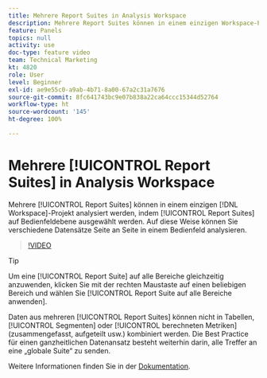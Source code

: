 ```yaml
---
title: Mehrere Report Suites in Analysis Workspace
description: Mehrere Report Suites können in einem einzigen Workspace-Projekt analysiert werden, indem Report Suites auf Bedienfeldebene ausgewählt werden. Auf diese Weise können Sie verschiedene Datensätze Seite an Seite in einem Bedienfeld analysieren.
feature: Panels
topics: null
activity: use
doc-type: feature video
team: Technical Marketing
kt: 4820
role: User
level: Beginner
exl-id: ae9e55c0-a9ab-4b71-8a00-67a2c31a7676
source-git-commit: 8fc641743bc9e07b838a22ca64ccc15344d52764
workflow-type: ht
source-wordcount: '145'
ht-degree: 100%

---
```


# Mehrere [!UICONTROL Report Suites] in Analysis Workspace

Mehrere [!UICONTROL Report Suites] können in einem einzigen [!DNL Workspace]-Projekt analysiert werden, indem [!UICONTROL Report Suites] auf Bedienfeldebene ausgewählt werden. Auf diese Weise können Sie verschiedene Datensätze Seite an Seite in einem Bedienfeld analysieren.

>[!VIDEO](https://video.tv.adobe.com/v/32843/?quality=12&learn=on)

>[!TIP]
>
> Um eine [!UICONTROL Report Suite] auf alle Bereiche gleichzeitig anzuwenden, klicken Sie mit der rechten Maustaste auf einen beliebigen Bereich und wählen Sie [!UICONTROL Report Suite auf alle Bereiche anwenden].

Daten aus mehreren [!UICONTROL Report Suites] können nicht in Tabellen, [!UICONTROL Segmenten] oder [!UICONTROL berechneten Metriken] (zusammengefasst, aufgeteilt usw.) kombiniert werden. Die Best Practice für einen ganzheitlichen Datenansatz besteht weiterhin darin, alle Treffer an eine „globale Suite“ zu senden.

Weitere Informationen finden Sie in der [Dokumentation](https://experienceleague.adobe.com/docs/analytics/analyze/analysis-workspace/build-workspace-project/multiple-report-suites.html?lang=de).

